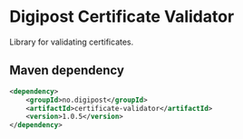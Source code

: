 # Digipost Certificate Validator

Library for validating certificates.

## Maven dependency

```xml
<dependency>
    <groupId>no.digipost</groupId>
    <artifactId>certificate-validator</artifactId>
    <version>1.0.5</version>
</dependency>
```
